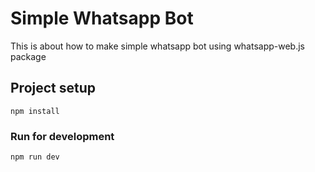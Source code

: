 # Simple Whatsapp Bot

This is about how to make simple whatsapp bot using whatsapp-web.js package

## Project setup

```
npm install
```

### Run for development

```
npm run dev
```
